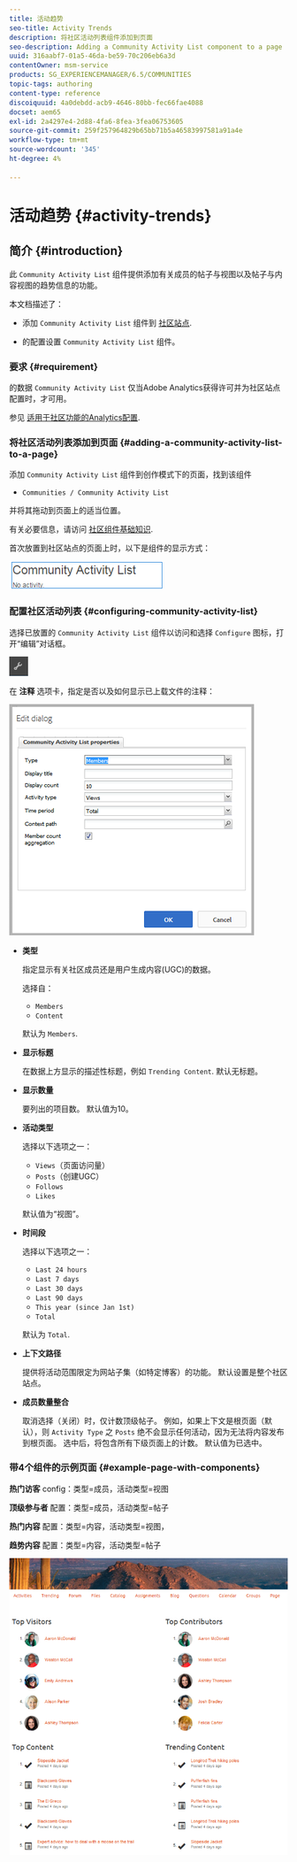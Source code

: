 ```yaml
---
title: 活动趋势
seo-title: Activity Trends
description: 将社区活动列表组件添加到页面
seo-description: Adding a Community Activity List component to a page
uuid: 316aabf7-01a5-46da-be59-70c206eb6a3d
contentOwner: msm-service
products: SG_EXPERIENCEMANAGER/6.5/COMMUNITIES
topic-tags: authoring
content-type: reference
discoiquuid: 4a0debdd-acb9-4646-80bb-fec66fae4088
docset: aem65
exl-id: 2a4297e4-2d88-4fa6-8fea-3fea06753605
source-git-commit: 259f257964829b65bb71b5a46583997581a91a4e
workflow-type: tm+mt
source-wordcount: '345'
ht-degree: 4%

---
```


# 活动趋势 {#activity-trends}

## 简介 {#introduction}

此 `Community Activity List` 组件提供添加有关成员的帖子与视图以及帖子与内容视图的趋势信息的功能。

本文档描述了：

* 添加 `Community Activity List` 组件到 [社区站点](/help/communities/overview.md#community-sites).

* 的配置设置 `Community Activity List` 组件。

### 要求 {#requirement}

的数据 `Community Activity List` 仅当Adobe Analytics获得许可并为社区站点配置时，才可用。

参见 [适用于社区功能的Analytics配置](/help/communities/analytics.md).

### 将社区活动列表添加到页面 {#adding-a-community-activity-list-to-a-page}

添加 `Community Activity List` 组件到创作模式下的页面，找到该组件

* `Communities / Community Activity List`

并将其拖动到页面上的适当位置。

有关必要信息，请访问 [社区组件基础知识](/help/communities/basics.md).

首次放置到社区站点的页面上时，以下是组件的显示方式：

![社区活动](assets/community-activity.png)

### 配置社区活动列表  {#configuring-community-activity-list}

选择已放置的 `Community Activity List` 组件以访问和选择 `Configure` 图标，打开“编辑”对话框。

![配置](assets/configure-new.png)

在 **注释** 选项卡，指定是否以及如何显示已上载文件的注释：

![属性](assets/activity-list-properties.png)

* **类型**

  指定显示有关社区成员还是用户生成内容(UGC)的数据。

  选择自：

   * `Members`
   * `Content`

  默认为 `Members`.

* **显示标题**

  在数据上方显示的描述性标题，例如 `Trending Content`.
默认无标题。

* **显示数量**

  要列出的项目数。
默认值为10。

* **活动类型**

  选择以下选项之一：

   * `Views`（页面访问量）
   * `Posts`（创建UGC）
   * `Follows`
   * `Likes`

  默认值为“视图”。

* **时间段**

  选择以下选项之一：

   * `Last 24 hours`
   * `Last 7 days`
   * `Last 30 days`
   * `Last 90 days`
   * `This year (since Jan 1st)`
   * `Total`

  默认为 `Total`.

* **上下文路径**

  提供将活动范围限定为网站子集（如特定博客）的功能。
默认设置是整个社区站点。

* **成员数量整合**

  取消选择（关闭）时，仅计数顶级帖子。 例如，如果上下文是根页面（默认），则 `Activity Type` 之 `Posts` 绝不会显示任何活动，因为无法将内容发布到根页面。 选中后，将包含所有下级页面上的计数。
默认值为已选中。

### 带4个组件的示例页面 {#example-page-with-components}

**热门访客** config：类型=成员，活动类型=视图

**顶级参与者** 配置：类型=成员，活动类型=帖子

**热门内容** 配置：类型=内容，活动类型=视图，

**趋势内容** 配置：类型=内容，活动类型=帖子

![组件](assets/activity-list-components.png)
